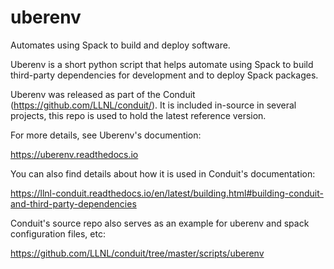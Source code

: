 # uberenv
Automates using Spack to build and deploy software.

Uberenv is a short python script that helps automate using Spack to build
third-party dependencies for development and to deploy Spack packages. 

Uberenv was released as part of the Conduit (https://github.com/LLNL/conduit/). It is included in-source in several projects, this repo is used to hold the latest reference version.

For more details, see Uberenv's documention:

https://uberenv.readthedocs.io

You can also find details about how it is used in Conduit's documentation:

https://llnl-conduit.readthedocs.io/en/latest/building.html#building-conduit-and-third-party-dependencies

Conduit's source repo also serves as an example for uberenv and spack configuration files, etc:

https://github.com/LLNL/conduit/tree/master/scripts/uberenv
